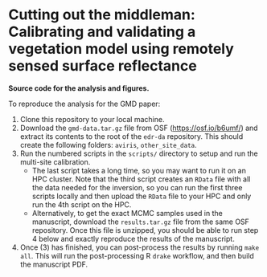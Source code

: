 # Cutting out the middleman: Calibrating and validating a vegetation model using remotely sensed surface reflectance

**Source code for the analysis and figures.**

To reproduce the analysis for the GMD paper:

1. Clone this repository to your local machine.
2. Download the `gmd-data.tar.gz` file from OSF (https://osf.io/b6umf/) and extract its contents to the root of the `edr-da` repository. This should create the following folders: `aviris`, `other_site_data`.
3. Run the numbered scripts in the `scripts/` directory to setup and run the multi-site calibration.
   - The last script takes a long time, so you may want to run it on an HPC cluster. Note that the third script creates an `RData` file with all the data needed for the inversion, so you can run the first three scripts locally and then upload the `RData` file to your HPC and only run the 4th script on the HPC.
   - Alternatively, to get the exact MCMC samples used in the manuscript, download the `results.tar.gz` file from the same OSF repository. Once this file is unzipped, you should be able to run step 4 below and exactly reproduce the results of the manuscript.
4. Once (3) has finished, you can post-process the results by running `make all`. This will run the post-processing R `drake` workflow, and then build the manuscript PDF.
